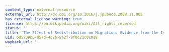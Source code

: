 ```yaml
---
content_type: external-resource
external_url: http://dx.doi.org/10.1016/j.jpubeco.2008.11.005
has_external_license_warning: true
license: https://en.wikipedia.org/wiki/All_rights_reserved
status: ''
title: 'The Effect of Redistribution on Migration: Evidence from the Israeli Kibbutz'
uid: 6d5239b0-d57d-4c2b-8a2f-9f0c21c0c018
wayback_url: ''
---
```

